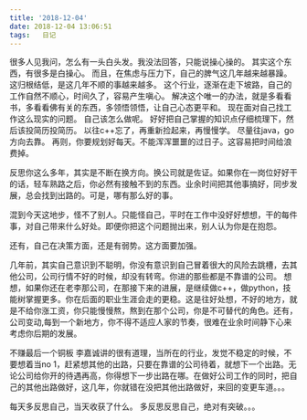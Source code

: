 ```yaml
---
title: '2018-12-04'
date: 2018-12-04 13:06:51
tags:	日记
---
```


很多人见我问，怎么有一头白头发。我没法回答，只能说操心操的。
其实这个东西，有很多是白操心。
而且，在焦虑与压力下，自己的脾气这几年越来越暴躁。
这归根结低，是这几年不顺的事越来越多。
这个行业，逐渐在走下坡路，自己的工作自然不顺心，时间久了，容易产生嗔心。
解决这个唯一的办法，就是多看看书，多看看佛有关的东西，多领悟领悟，让自己心态更平和。
现在面对自己找工作这么现实的问题。
自己该怎么做呢。
好好把自己掌握的知识点仔细梳理下，然后该投简历投简历。
以往c++忘了，再重新捡起来，再慢慢学。
尽量往java，go方向去靠。
再则，你要规划好每天。不能浑浑噩噩的过日子。这容易把时间给浪费掉。


反思你这么多年，其实是不断在换方向。换公司就是佐证。如果你在一岗位好好干的话，轻车熟路之后，你必然有接触不到的东西。业余时间把其他事搞好，同步发展，总会找到出路的。可是，哪有那么好的事。

混到今天这地步，怪不了别人。只能怪自己，平时在工作中没好好想想，干的每件事，对自己带来什么好处。即便你把这个问题抛出来，别人认为你是在抱怨。

还有，自己在决策方面，还是有弱势。这方面要加强。

几年前，其实自己意识到不聪明，你没有意识到自己冒着很大的风险去跳槽，去其他公司，公司行情不好的时候，却没有转弯。你进的那些都是不靠谱的公司。
想想，如果你还在老李那公司，在那接下来的进展，是继续做c++，做python，技能树掌握更多。你在后面的职业生涯会走的更稳。这是往好处想，不好的地方，就是不给你涨工资，你只能慢慢熬，熬到在那个公司，你是不可替代的角色。还有，公司变动,每到一个新地方，你不得不适应人家的节奏，很难在业余时间静下心来考虑你后期的发展。

不赚最后一个铜板
李嘉诚讲的很有道理，当所在的行业，发觉不稳定的时候，不要想着当no 1，赶紧想其他的出路，只要在靠谱的公司待着，就想下一个出路。无论公司给你开的待遇再高，你得想下一步出路在哪。在做好公司工作的同时，把自己的其他出路做好，这几年，你就错在没把其他出路做好，来回的变更车道。。。


每天多反思自己，当天收获了什么。
多反思反思自己，绝对有突破。。。

